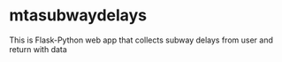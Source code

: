 # mtasubwaydelays
This is Flask-Python web app that collects subway delays from user and return with data
